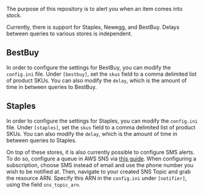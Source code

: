 The purpose of this repository is to alert you when an item comes into stock.

Currently, there is support for Staples, Newegg, and BestBuy. Delays between queries to various stores is independent.

## BestBuy

In order to configure the settings for BestBuy, you can modify the `config.ini` file. Under `[bestbuy]`, set the `skus` field to a comma delimited list of product SKUs. You can also modify the `delay`, which is the amount of time in between queries to BestBuy.

## Staples

In order to configure the settings for Staples, you can modify the `config.ini` file. Under `[staples]`, set the `skus` field to a comma delimited list of product SKUs. You can also modify the `delay`, which is the amount of time in between queries to Staples.

On top of these stores, it is also currently possible to configure SMS alerts. To do so, configure a queue in AWS SNS via [this guide](https://docs.aws.amazon.com/sns/latest/dg/sns-getting-started.html). When configuring a subscription, choose SMS instead of email and use the phone number you wish to be notified at. Then, navigate to your created SNS Topic and grab the resource ARN. Specify this ARN in the `config.ini` under `[notifier]`, using the field `sns_topic_arn`.